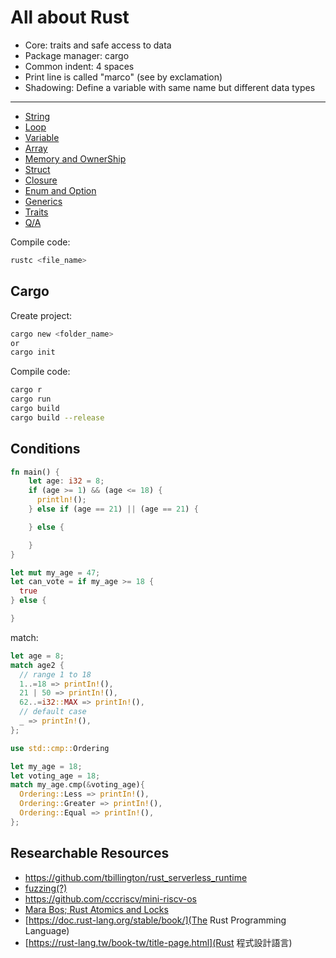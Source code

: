 # All about Rust

- Core: traits and safe access to data
- Package manager: cargo
- Common indent: 4 spaces
- Print line is called "marco" (see by exclamation)
- Shadowing: Define a variable with same name but different data types 

---

- [String](./string/)
- [Loop](./loop/)
- [Variable](./variable/)
- [Array](./array/)
- [Memory and OwnerShip](./memory-and-ownership/)
- [Struct](./struct/)
- [Closure](./closure/)
- [Enum and Option](./enum-and-option/)
- [Generics](./generics/)
- [Traits](./trait/)
- [Q/A](./qa/)

Compile code:

```sh
rustc <file_name>
```

## Cargo

Create project:

```sh
cargo new <folder_name>
or
cargo init
```

Compile code:

```sh
cargo r
cargo run
cargo build
cargo build --release
```

## Conditions

```rust
fn main() {
    let age: i32 = 8;
    if (age >= 1) && (age <= 18) {
      println!();
    } else if (age == 21) || (age == 21) {

    } else {

    }
}
```

```rust
let mut my_age = 47;
let can_vote = if my_age >= 18 {
  true
} else {

}
```

match:

```rust
let age = 8;
match age2 {
  // range 1 to 18
  1..=18 => printIn!(),
  21 | 50 => printIn!(),
  62..=i32::MAX => printIn!(),
  // default case
  _ => printIn!(),
};

use std::cmp::Ordering

let my_age = 18;
let voting_age = 18;
match my_age.cmp(&voting_age){
  Ordering::Less => printIn!(),
  Ordering::Greater => printIn!(),
  Ordering::Equal => printIn!(),
};
```

## Researchable Resources

- https://github.com/tbillington/rust_serverless_runtime
- [fuzzing(?)](https://github.com/gamozolabs)
- https://github.com/cccriscv/mini-riscv-os
- [Mara Bos; Rust Atomics and Locks](https://marabos.nl/atomics/?fbclid=IwAR0MNn1M8Sty_Pqv2ONLpqX2lL-57d-QGTGGZwYEG0z2E5yO2DlY0_KGFdU)
- [https://doc.rust-lang.org/stable/book/](The Rust Programming Language)
- [https://rust-lang.tw/book-tw/title-page.html](Rust 程式設計語言)
